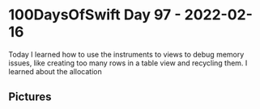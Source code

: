 # 100DaysOfSwift Day 97 - 2022-02-16

Today I learned how to use the instruments to views to debug memory issues, like creating too many rows in a table view and recycling them.  I learned about the allocation 

## Pictures


